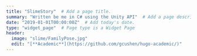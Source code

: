 ```yaml
---
title: "SlimeStory"  # Add a page title.
summary: "Written be me in C# using the Unity API"  # Add a page description.
date: "2019-01-01T00:00:00Z"  # Add today's date.
type: "widget_page"  # Page type is a Widget Page
header:
  image: "slime/FamilyPose.jpg"
  edit: "[**Academic**](https://github.com/gcushen/hugo-academic/)"
---
```


